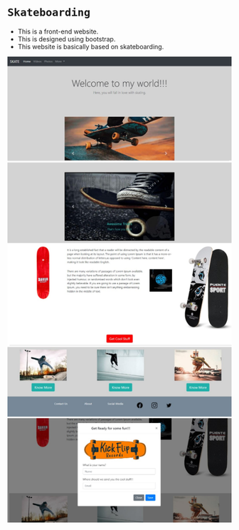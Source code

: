 # `Skateboarding`
- This is a front-end website.
- This is designed using bootstrap.
- This website is basically based on skateboarding.

![Test Image 1](image/img-1.jpg)
![Test Image 1](image/img-2.jpg)
![Test Image 1](image/img-3.jpg)
![Test Image 1](image/img-4.jpg)
![Test Image 1](image/img-5.jpg)

